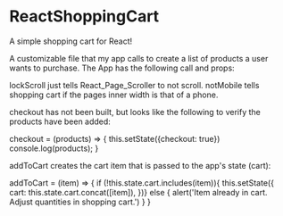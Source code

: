 # ReactShoppingCart
A simple shopping cart for React!

A customizable file that my app calls to create a list of products a user wants to purchase.  The App has the following call and props:

<ShoppingCart items={this.state.cart} lockScroll={this.lockScroll} notMobile={this.state.notMobile} checkout={this.checkout}/>

lockScroll just tells React_Page_Scroller to not scroll.
notMobile tells shopping cart if the pages inner width is that of a phone.

checkout has not been built, but looks like the following to verify the products have been added:

  checkout = (products) => {
    this.setState({checkout: true})
    console.log(products);
  }

addToCart creates the cart item that is passed to the app's state (cart):

  addToCart = (item) => {
    if (!this.state.cart.includes(item)){
      this.setState({
        cart: this.state.cart.concat([item]),
      })} else {
        alert('Item already in cart. Adjust quantities in shopping cart.')
      }
  }
